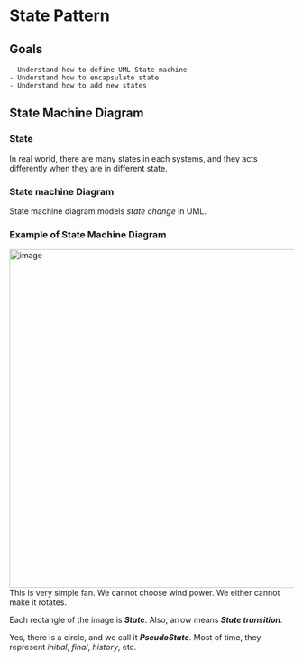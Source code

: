 # State Pattern
## Goals
    - Understand how to define UML State machine
    - Understand how to encapsulate state
    - Understand how to add new states

## State Machine Diagram
### State
In real world, there are many states in each systems, and they acts differently when they are in different state.
### State machine Diagram
State machine diagram models *state change* in UML.

### Example of State Machine Diagram
<img width="600" alt="image" src="https://github.com/wnghks7787/OODP_StatePattern/assets/74361097/5bc6d957-5a5e-4880-8968-0a56c722ef48">
This is very simple fan. We cannot choose wind power. We either cannot make it rotates.

Each rectangle of the image is ***State***. Also, arrow means ***State transition***.

Yes, there is a circle, and we call it ***PseudoState***. Most of time, they represent *initial*, *final*, *history*, etc.